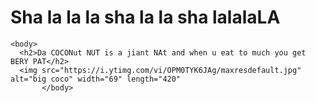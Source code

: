 <DOCTYPE html> 
  <html> 
    <head> 
      <h1>Sha la la la sha la la sha lalalaLA</h1> 
    </head>
    
    <body>
      <h2>Da COCONut NUT is a jiant NAt and when u eat to much you get BERY PAT</h2>
      <img src="https://i.ytimg.com/vi/OPM0TYK6JAg/maxresdefault.jpg" alt="big coco" width="69" length="420"
           </body>
